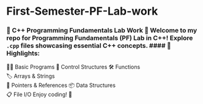 # First-Semester-PF-Lab-work
### 🚀 C++ Programming Fundamentals Lab Work  👋 Welcome to my repo for Programming Fundamentals (PF) Lab in C++! Explore `.cpp` files showcasing essential C++ concepts.  #### 📝 Highlights:
👨‍💻 Basic Programs 
🔄 Control Structures 
🛠️ Functions  
🏷️ Arrays &amp; Strings   
🔢 Pointers &amp; References 
📦 Data Structures  
📋 File I/O Enjoy coding! 🚀
